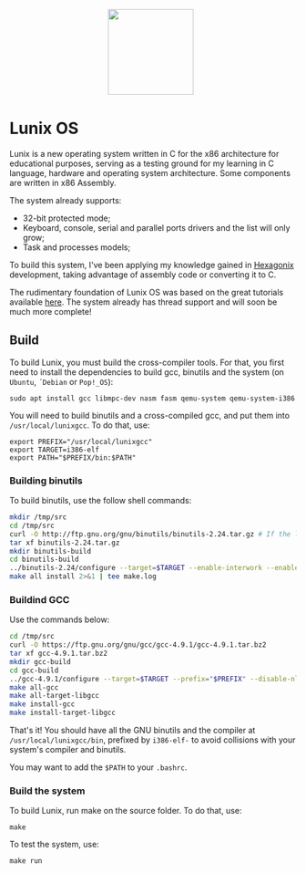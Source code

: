 <p align='center'>
<a href="https://github.com/felipenlunkes/lunix"><img height="150" src="https://github.com/felipenlunkes/Lunix/blob/main/Doc/header.gif"></a>&nbsp;&nbsp;
</p>

# Lunix OS

Lunix is a new operating system written in C for the x86 architecture for educational purposes, serving as a testing ground for my learning in C language, hardware and operating system architecture. Some components are written in x86 Assembly.

The system already supports:

* 32-bit protected mode;
* Keyboard, console, serial and parallel ports drivers and the list will only grow;
* Task and processes models;

To build this system, I've been applying my knowledge gained in [Hexagonix](https://github.com/hexagonix) development, taking advantage of assembly code or converting it to C.

The rudimentary foundation of Lunix OS was based on the great tutorials available [here](https://github.com/cfenollosa/os-tutorial). The system already has thread support and will soon be much more complete!

## Build

To build Lunix, you must build the cross-compiler tools. For that, you first need to install the dependencies to build gcc, binutils and the system (on `Ubuntu`, `´Debian` or `Pop!_OS`):

```
sudo apt install gcc libmpc-dev nasm fasm qemu-system qemu-system-i386
```

You will need to build binutils and a cross-compiled gcc, and put them into `/usr/local/lunixgcc`. To do that, use:

```
export PREFIX="/usr/local/lunixgcc"
export TARGET=i386-elf
export PATH="$PREFIX/bin:$PATH"
```

### Building binutils

To build binutils, use the follow shell commands:

```sh
mkdir /tmp/src
cd /tmp/src
curl -O http://ftp.gnu.org/gnu/binutils/binutils-2.24.tar.gz # If the link 404's, look for a more recent version
tar xf binutils-2.24.tar.gz
mkdir binutils-build
cd binutils-build
../binutils-2.24/configure --target=$TARGET --enable-interwork --enable-multilib --disable-nls --disable-werror --prefix=$PREFIX 2>&1 | tee configure.log
make all install 2>&1 | tee make.log
```

### Buildind GCC

Use the commands below:

```sh
cd /tmp/src
curl -O https://ftp.gnu.org/gnu/gcc/gcc-4.9.1/gcc-4.9.1.tar.bz2
tar xf gcc-4.9.1.tar.bz2
mkdir gcc-build
cd gcc-build
../gcc-4.9.1/configure --target=$TARGET --prefix="$PREFIX" --disable-nls --disable-libssp --enable-languages=c --without-headers
make all-gcc 
make all-target-libgcc 
make install-gcc 
make install-target-libgcc 
```

That's it! You should have all the GNU binutils and the compiler at `/usr/local/lunixgcc/bin`, prefixed by `i386-elf-` to avoid collisions with your system's compiler and binutils.

You may want to add the `$PATH` to your `.bashrc`.

### Build the system

To build Lunix, run make on the source folder. To do that, use:

```
make
```

To test the system, use:

```
make run
```

